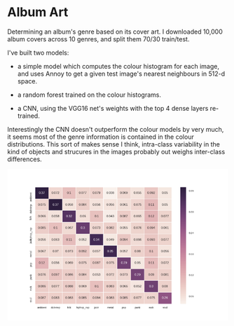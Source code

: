 # Album Art

Determining an album's genre based on its cover art. I downloaded 10,000 album covers across 10 genres, and split them 70/30 train/test.

I've built two models:

* a simple model which computes the colour histogram for each image, and uses Annoy to get a given test image's nearest neighbours in 512-d space.

* a random forest trained on the colour histograms.

* a CNN, using the VGG16 net's weights with the top 4 dense layers re-trained.

Interestingly the CNN doesn't outperform the colour models by very much, it seems most of the genre information is contained in the colour distributions. This sort of makes sense I think, intra-class variability in the kind of objects and strucures in the images probably out weighs inter-class differences.

![confusion](confusion.png) 
 

